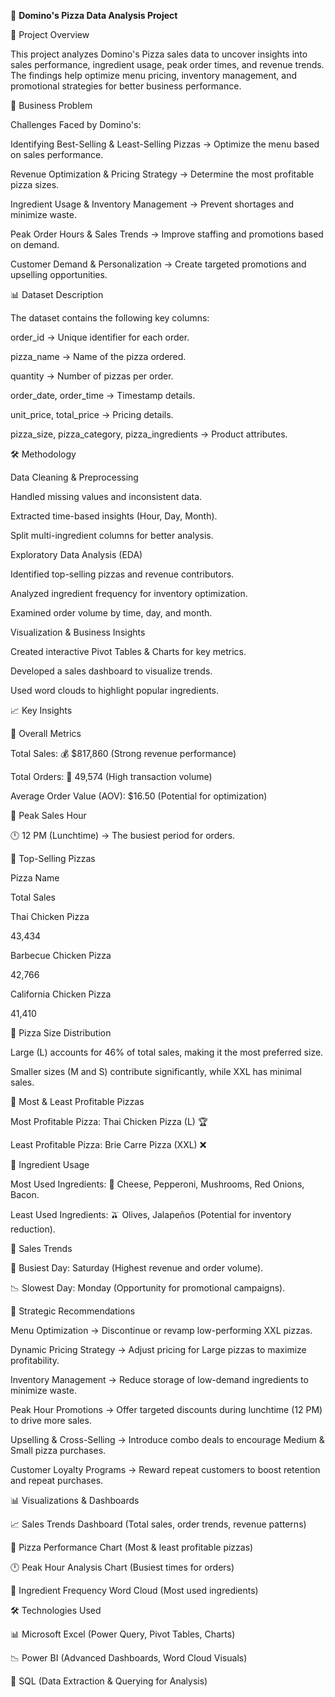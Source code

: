 🍕 **Domino's Pizza Data Analysis Project**

📌 Project Overview

This project analyzes Domino's Pizza sales data to uncover insights into sales performance, ingredient usage, peak order times, and revenue trends. The findings help optimize menu pricing, inventory management, and promotional strategies for better business performance.

🚀 Business Problem

Challenges Faced by Domino's:

Identifying Best-Selling & Least-Selling Pizzas → Optimize the menu based on sales performance.

Revenue Optimization & Pricing Strategy → Determine the most profitable pizza sizes.

Ingredient Usage & Inventory Management → Prevent shortages and minimize waste.

Peak Order Hours & Sales Trends → Improve staffing and promotions based on demand.

Customer Demand & Personalization → Create targeted promotions and upselling opportunities.

📊 Dataset Description

The dataset contains the following key columns:

order_id → Unique identifier for each order.

pizza_name → Name of the pizza ordered.

quantity → Number of pizzas per order.

order_date, order_time → Timestamp details.

unit_price, total_price → Pricing details.

pizza_size, pizza_category, pizza_ingredients → Product attributes.

🛠️ Methodology

Data Cleaning & Preprocessing

Handled missing values and inconsistent data.

Extracted time-based insights (Hour, Day, Month).

Split multi-ingredient columns for better analysis.

Exploratory Data Analysis (EDA)

Identified top-selling pizzas and revenue contributors.

Analyzed ingredient frequency for inventory optimization.

Examined order volume by time, day, and month.

Visualization & Business Insights

Created interactive Pivot Tables & Charts for key metrics.

Developed a sales dashboard to visualize trends.

Used word clouds to highlight popular ingredients.

📈 Key Insights

🔹 Overall Metrics

Total Sales: 💰 $817,860 (Strong revenue performance)

Total Orders: 🛒 49,574 (High transaction volume)

Average Order Value (AOV): $16.50 (Potential for optimization)

🔹 Peak Sales Hour

🕛 12 PM (Lunchtime) → The busiest period for orders.

🔹 Top-Selling Pizzas

Pizza Name

Total Sales

Thai Chicken Pizza

43,434

Barbecue Chicken Pizza

42,766

California Chicken Pizza

41,410

🔹 Pizza Size Distribution

Large (L) accounts for 46% of total sales, making it the most preferred size.

Smaller sizes (M and S) contribute significantly, while XXL has minimal sales.

🔹 Most & Least Profitable Pizzas

Most Profitable Pizza: Thai Chicken Pizza (L) 🏆

Least Profitable Pizza: Brie Carre Pizza (XXL) ❌

🔹 Ingredient Usage

Most Used Ingredients: 🧀 Cheese, Pepperoni, Mushrooms, Red Onions, Bacon.

Least Used Ingredients: 🫒 Olives, Jalapeños (Potential for inventory reduction).

🔹 Sales Trends

📆 Busiest Day: Saturday (Highest revenue and order volume).

📉 Slowest Day: Monday (Opportunity for promotional campaigns).

📌 Strategic Recommendations

Menu Optimization → Discontinue or revamp low-performing XXL pizzas.

Dynamic Pricing Strategy → Adjust pricing for Large pizzas to maximize profitability.

Inventory Management → Reduce storage of low-demand ingredients to minimize waste.

Peak Hour Promotions → Offer targeted discounts during lunchtime (12 PM) to drive more sales.

Upselling & Cross-Selling → Introduce combo deals to encourage Medium & Small pizza purchases.

Customer Loyalty Programs → Reward repeat customers to boost retention and repeat purchases.

📊 Visualizations & Dashboards

📈 Sales Trends Dashboard (Total sales, order trends, revenue patterns)

🍕 Pizza Performance Chart (Most & least profitable pizzas)

🕛 Peak Hour Analysis Chart (Busiest times for orders)

🛒 Ingredient Frequency Word Cloud (Most used ingredients)

🛠️ Technologies Used

📊 Microsoft Excel (Power Query, Pivot Tables, Charts)

📉 Power BI (Advanced Dashboards, Word Cloud Visuals)

📌 SQL (Data Extraction & Querying for Analysis)

